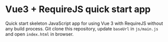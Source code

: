 # Vue3 + RequireJS quick start app
Quick start skeleton JavaScript app for using Vue 3 with RequireJS without any build process. Git clone this repository, update `baseUrl` in `js/main.js` and open `index.html` in browser.
